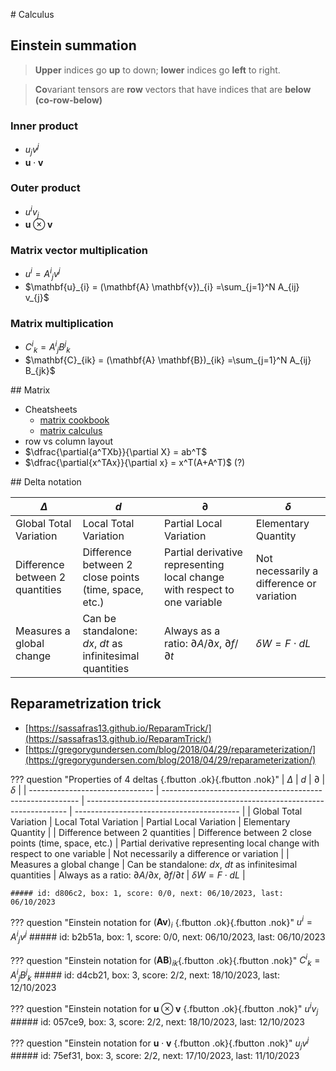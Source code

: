 # Calculus

## Einstein summation

>**Upper** indices go **up** to down; **lower** indices go **left** to right.

>**Co**variant tensors are **row** vectors that have indices that are **below** **(co-row-below)**

### Inner product
-  $u_j v^j$
-  $\mathbf{u} \cdot \mathbf{v}$

### Outer product
-  $u^i v_j$
-  $\mathbf{u} \otimes \mathbf{v}$

### Matrix vector multiplication
- $u^i = {A^i}_j v^j$
- $\mathbf{u}_{i} = (\mathbf{A} \mathbf{v})_{i}  =\sum_{j=1}^N A_{ij} v_{j}$

### Matrix multiplication
- ${C^i}_k = {A^i}_j {B^j}_k$
- $\mathbf{C}_{ik} = (\mathbf{A} \mathbf{B})_{ik}  =\sum_{j=1}^N A_{ij} B_{jk}$


## Matrix

- Cheatsheets
    - [matrix cookbook](https://www.math.uwaterloo.ca/~hwolkowi/matrixcookbook.pdf)
    - [matrix calculus](https://www.doc.ic.ac.uk/~ahanda/referencepdfs/MatrixCalculus.pdf)
- row vs column layout
- $\dfrac{\partial{a^TXb}}{\partial X} = ab^T$
- $\dfrac{\partial{x^TAx}}{\partial x} = x^T(A+A^T)$ (?)

## Delta notation

| $\Delta$                        | $d$                                                       | $\partial$                                                                | $\delta$                                  |
| ------------------------------- | --------------------------------------------------------- | ------------------------------------------------------------------------- | ----------------------------------------- |
| Global Total Variation          | Local Total Variation                                     | Partial Local Variation                                                   | Elementary Quantity                       |
| Difference between 2 quantities | Difference between 2 close points (time, space, etc.)     | Partial derivative representing local change with respect to one variable | Not necessarily a difference or variation |
| Measures a global change        | Can be standalone: $dx$, $dt$ as infinitesimal quantities | Always as a ratio: $\partial A / \partial x$, $\partial f / \partial t$   | $\delta W = F \cdot dL$                   |


## **Reparametrization trick**

- [https://sassafras13.github.io/ReparamTrick/](https://sassafras13.github.io/ReparamTrick/)
- [https://gregorygundersen.com/blog/2018/04/29/reparameterization/](https://gregorygundersen.com/blog/2018/04/29/reparameterization/)

??? question "Properties of 4 deltas [](){.fbutton .ok}[](){.fbutton .nok}"
    | $\Delta$                        | $d$                                                       | $\partial$                                                                | $\delta$                                  |
    | ------------------------------- | --------------------------------------------------------- | ------------------------------------------------------------------------- | ----------------------------------------- |
    | Global Total Variation          | Local Total Variation                                     | Partial Local Variation                                                   | Elementary Quantity                       |
    | Difference between 2 quantities | Difference between 2 close points (time, space, etc.)     | Partial derivative representing local change with respect to one variable | Not necessarily a difference or variation |
    | Measures a global change        | Can be standalone: $dx$, $dt$ as infinitesimal quantities | Always as a ratio: $\partial A / \partial x$, $\partial f / \partial t$   | $\delta W = F \cdot dL$                   |

    ##### id: d806c2, box: 1, score: 0/0, next: 06/10/2023, last: 06/10/2023

??? question "Einstein notation for $(\mathbf{A} \mathbf{v})_{i}$ [](){.fbutton .ok}[](){.fbutton .nok}"
    $u^i = {A^i}_j v^j$
    ##### id: b2b51a, box: 1, score: 0/0, next: 06/10/2023, last: 06/10/2023

??? question "Einstein notation for $(\mathbf{A} \mathbf{B})_{ik}$[](){.fbutton .ok}[](){.fbutton .nok}"
    ${C^i}_k = {A^i}_j {B^j}_k$
    ##### id: d4cb21, box: 3, score: 2/2, next: 18/10/2023, last: 12/10/2023

??? question "Einstein notation for $\mathbf{u} \otimes \mathbf{v}$ [](){.fbutton .ok}[](){.fbutton .nok}"
    $u^i v_j$
    ##### id: 057ce9, box: 3, score: 2/2, next: 18/10/2023, last: 12/10/2023

??? question "Einstein notation for $\mathbf{u} \cdot \mathbf{v}$ [](){.fbutton .ok}[](){.fbutton .nok}"
    $u_j v^j$
    ##### id: 75ef31, box: 3, score: 2/2, next: 17/10/2023, last: 11/10/2023
